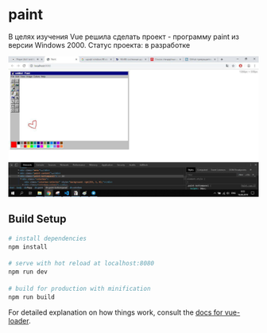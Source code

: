 # paint

В целях изучения Vue решила сделать проект - программу paint из версии Windows 2000. Статус проекта: в разработке

![Иллюстрация к проекту](https://github.com/helmetica/paint2000/raw/master/screen.jpg)

## Build Setup

``` bash
# install dependencies
npm install

# serve with hot reload at localhost:8080
npm run dev

# build for production with minification
npm run build
```

For detailed explanation on how things work, consult the [docs for vue-loader](http://vuejs.github.io/vue-loader).
